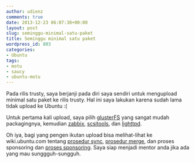 ```yaml
---
author: udienz
comments: true
date: 2013-12-23 06:07:38+00:00
layout: post
slug: seminggu-minimal-satu-paket
title: Seminggu minimal satu paket
wordpress_id: 803
categories:
- Ubuntu
tags:
- motu
- saucy
- ubuntu-motu
---
```


Pada rilis trusty, saya berjanji pada diri saya sendiri untuk mengupload minimal satu paket ke rilis trusty. Hal ini saya lakukan karena sudah lama tidak upload ke Ubuntu :(

Untuk pertama kali upload, saya pilih [glusterFS](https://launchpad.net/ubuntu/+source/glusterfs/3.4.1-1ubuntu1) yang sangat mudah packagingnya, kemudian [zabbix](https://launchpad.net/ubuntu/+source/zabbix/1:2.2.0+dfsg-6ubuntu1), [scsitools](https://launchpad.net/ubuntu/+source/scsitools/0.12-2.2ubuntu1), dan [lighttpd](https://launchpad.net/ubuntu/+source/lighttpd/1.4.33-1+nmu2ubuntu1).

Oh iya, bagi yang pengen ikutan upload bisa melihat-lihat ke wiki.ubuntu.com tentang [prosedur sync](https://wiki.ubuntu.com/SyncRequestProcess), [prosedur merge](https://wiki.ubuntu.com/UbuntuDevelopment/Merging), dan proses sponsoring dan [proses sponsoring](https://wiki.ubuntu.com/SponsorshipProcess). Saya siap menjadi mentor anda jika ada yang mau sunggguh-sungguh.
